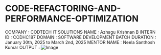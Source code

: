 # CODE-REFACTORING-AND-PERFORMANCE-OPTIMIZATION
COMPANY : CODTECH IT SOLUTIONS 
NAME : Azhagu Krishnan B 
INTERN ID : CODHC187 
DOMAIN : SOFTWARE DEVELOPMENT 
BATCH DURATION : January 30th, 2025 to March 2nd, 2025 
MENTOR NAME : Neela Santhosh Kumar 
OUTPUT :
![Image](https://github.com/user-attachments/assets/e95f57c9-7d8d-444d-bdff-39c92b8b8df5)
